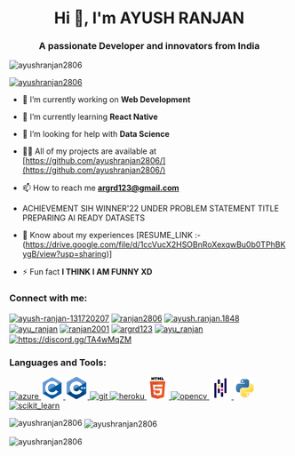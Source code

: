 <h1 align="center">Hi 👋, I'm AYUSH RANJAN</h1>
<h3 align="center">A passionate  Developer and innovators  from India</h3>

<p align="left"> <img src="https://komarev.com/ghpvc/?username=ayushranjan2806&label=Profile%20views&color=0e75b6&style=flat" alt="ayushranjan2806" /> </p>

<p align="left"> <a href="https://github.com/ryo-ma/github-profile-trophy"><img src="https://github-profile-trophy.vercel.app/?username=ayushranjan2806" alt="ayushranjan2806" /></a> </p>

- 🔭 I’m currently working on **Web Development**

- 🌱 I’m currently learning **React Native**

- 🤝 I’m looking for help with **Data Science**

- 👨‍💻 All of my projects are available at [https://github.com/ayushranjan2806/](https://github.com/ayushranjan2806/)

- 📫 How to reach me **argrd123@gmail.com**

-   ACHIEVEMENT SIH WINNER'22 UNDER PROBLEM STATEMENT TITLE PREPARING AI READY DATASETS

- 📄 Know about my experiences [RESUME_LINK :-(https://drive.google.com/file/d/1ccVucX2HSOBnRoXexqwBu0b0TPhBKygB/view?usp=sharing)]

- ⚡ Fun fact **I THINK I AM FUNNY XD**
<h3 align="left">Connect with me:</h3>
<p align="left">
<a href="https://linkedin.com/in/ayush-ranjan-131720207" target="blank"><img align="center" src="https://raw.githubusercontent.com/rahuldkjain/github-profile-readme-generator/master/src/images/icons/Social/linked-in-alt.svg" alt="ayush-ranjan-131720207" height="30" width="40" /></a>
<a href="https://kaggle.com/ranjan2806" target="blank"><img align="center" src="https://raw.githubusercontent.com/rahuldkjain/github-profile-readme-generator/master/src/images/icons/Social/kaggle.svg" alt="ranjan2806" height="30" width="40" /></a>
<a href="https://fb.com/ayush.ranjan.1848" target="blank"><img align="center" src="https://raw.githubusercontent.com/rahuldkjain/github-profile-readme-generator/master/src/images/icons/Social/facebook.svg" alt="ayush.ranjan.1848" height="30" width="40" /></a>
<a href="https://instagram.com/ayu_ranjan" target="blank"><img align="center" src="https://raw.githubusercontent.com/rahuldkjain/github-profile-readme-generator/master/src/images/icons/Social/instagram.svg" alt="ayu_ranjan" height="30" width="40" /></a>
<a href="https://www.codechef.com/users/ranjan2001" target="blank"><img align="center" src="https://cdn.jsdelivr.net/npm/simple-icons@3.1.0/icons/codechef.svg" alt="ranjan2001" height="30" width="40" /></a>
<a href="https://www.hackerrank.com/argrd123" target="blank"><img align="center" src="https://raw.githubusercontent.com/rahuldkjain/github-profile-readme-generator/master/src/images/icons/Social/hackerrank.svg" alt="argrd123" height="30" width="40" /></a>
<a href="https://www.leetcode.com/ayu_ranjan" target="blank"><img align="center" src="https://raw.githubusercontent.com/rahuldkjain/github-profile-readme-generator/master/src/images/icons/Social/leet-code.svg" alt="ayu_ranjan" height="30" width="40" /></a>
<a href="https://discord.gg/https://discord.gg/TA4wMqZM" target="blank"><img align="center" src="https://raw.githubusercontent.com/rahuldkjain/github-profile-readme-generator/master/src/images/icons/Social/discord.svg" alt="https://discord.gg/TA4wMqZM" height="30" width="40" /></a>
</p>

<h3 align="left">Languages and Tools:</h3>
<p align="left"> <a href="https://azure.microsoft.com/en-in/" target="_blank" rel="noreferrer"> <img src="https://www.vectorlogo.zone/logos/microsoft_azure/microsoft_azure-icon.svg" alt="azure" width="40" height="40"/> </a> <a href="https://www.cprogramming.com/" target="_blank" rel="noreferrer"> <img src="https://raw.githubusercontent.com/devicons/devicon/master/icons/c/c-original.svg" alt="c" width="40" height="40"/> </a> <a href="https://www.w3schools.com/cpp/" target="_blank" rel="noreferrer"> <img src="https://raw.githubusercontent.com/devicons/devicon/master/icons/cplusplus/cplusplus-original.svg" alt="cplusplus" width="40" height="40"/> </a> <a href="https://git-scm.com/" target="_blank" rel="noreferrer"> <img src="https://www.vectorlogo.zone/logos/git-scm/git-scm-icon.svg" alt="git" width="40" height="40"/> </a> <a href="https://heroku.com" target="_blank" rel="noreferrer"> <img src="https://www.vectorlogo.zone/logos/heroku/heroku-icon.svg" alt="heroku" width="40" height="40"/> </a> <a href="https://www.w3.org/html/" target="_blank" rel="noreferrer"> <img src="https://raw.githubusercontent.com/devicons/devicon/master/icons/html5/html5-original-wordmark.svg" alt="html5" width="40" height="40"/> </a> <a href="https://opencv.org/" target="_blank" rel="noreferrer"> <img src="https://www.vectorlogo.zone/logos/opencv/opencv-icon.svg" alt="opencv" width="40" height="40"/> </a> <a href="https://pandas.pydata.org/" target="_blank" rel="noreferrer"> <img src="https://raw.githubusercontent.com/devicons/devicon/2ae2a900d2f041da66e950e4d48052658d850630/icons/pandas/pandas-original.svg" alt="pandas" width="40" height="40"/> </a> <a href="https://www.python.org" target="_blank" rel="noreferrer"> <img src="https://raw.githubusercontent.com/devicons/devicon/master/icons/python/python-original.svg" alt="python" width="40" height="40"/> </a> <a href="https://scikit-learn.org/" target="_blank" rel="noreferrer"> <img src="https://upload.wikimedia.org/wikipedia/commons/0/05/Scikit_learn_logo_small.svg" alt="scikit_learn" width="40" height="40"/> </a> </p>


<p><img align="left" src="https://github-readme-stats.vercel.app/api/top-langs?username=ayushranjan2806&show_icons=true&locale=en&layout=compact" alt="ayushranjan2806" /></p>

<p>&nbsp;<img align="center" src="https://github-readme-stats.vercel.app/api?username=ayushranjan2806&show_icons=true&locale=en" alt="ayushranjan2806" /></p>

<p><img align="center" src="https://github-readme-streak-stats.herokuapp.com/?user=ayushranjan2806&" alt="ayushranjan2806" /></p>
